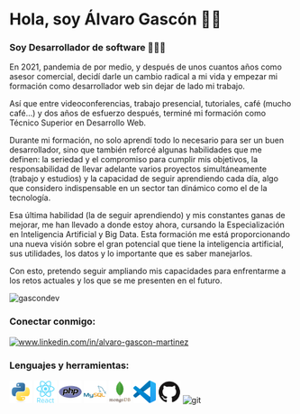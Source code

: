 

<h1 >Hola, soy Álvaro Gascón 👋🏻</h1>
<h3>Soy Desarrollador de software 👨🏻‍💻</h3>


En 2021, pandemia de por medio, y después de unos cuantos años como asesor comercial, decidí darle un cambio radical a mi vida y empezar mi formación como desarrollador web sin dejar de lado mi trabajo.

Así que entre videoconferencias, trabajo presencial, tutoriales, café (mucho café...) y dos años de esfuerzo después, terminé mi formación como Técnico Superior en Desarrollo Web.

Durante mi formación, no solo aprendí todo lo necesario para ser un buen desarrollador, sino que también reforcé algunas habilidades que me definen: la seriedad y el compromiso para cumplir mis objetivos, la responsabilidad de llevar adelante varios proyectos simultáneamente (trabajo y estudios) y la capacidad de seguir aprendiendo cada día, algo que considero indispensable en un sector tan dinámico como el de la tecnología.

Esa última habilidad (la de seguir aprendiendo) y mis constantes ganas de mejorar, me han llevado a donde estoy ahora, cursando la Especialización en Inteligencia Artificial y Big Data.
Esta formación me está proporcionando una nueva visión sobre el gran potencial que tiene la inteligencia artificial, sus utilidades, los datos y lo importante que es saber manejarlos.

Con esto, pretendo seguir ampliando mis capacidades para enfrentarme a los retos actuales y los que se me presenten en el futuro.


<p align="left"> <img src="https://komarev.com/ghpvc/?username=gascondev&label=Profile%20views&color=0e75b6&style=flat" alt="gascondev" /> </p>


<h3 align="left">Conectar conmigo:</h3>
<p align="left">
<a href="https://linkedin.com/in/www.linkedin.com/in/alvaro-gascon-martinez" target="blank"><img align="center" src="https://raw.githubusercontent.com/rahuldkjain/github-profile-readme-generator/master/src/images/icons/Social/linked-in-alt.svg" alt="www.linkedin.com/in/alvaro-gascon-martinez" height="30" width="40" /></a>
<a src="https://github.com/gascondev/gascondev/assets/144269155/8ae2589c-f843-444b-b206-4cd6a90c44e4" 

</p>


<h3 align="left">Lenguajes y herramientas:</h3>
<p align="left">
  <img src="https://github.com/devicons/devicon/blob/master/icons/python/python-original.svg" alt="python" width="40" height="40"/>
  <img src="https://raw.githubusercontent.com/devicons/devicon/master/icons/react/react-original-wordmark.svg" alt="react" width="40" height="40"/>
  <img src="https://github.com/devicons/devicon/blob/master/icons/php/php-original.svg" alt="php" width="40" height="40"/>
  <img src="https://github.com/devicons/devicon/blob/master/icons/mysql/mysql-original-wordmark.svg" alt="mysql" width="40" height="40"/>
  <img src="https://github.com/devicons/devicon/blob/master/icons/mongodb/mongodb-original-wordmark.svg" alt="mongodb" width="40" height="40"/>
  <img src="https://github.com/devicons/devicon/blob/master/icons/vscode/vscode-original.svg"  title="VSCode" alt="VSCode" width="40" height="40"/>
  <img src="https://github.com/devicons/devicon/blob/master/icons/github/github-original.svg" title="GitHub" **alt="GitHub" width="40" height="40"/>
  <img src="https://www.vectorlogo.zone/logos/git-scm/git-scm-icon.svg" alt="git" width="40" height="40"/>
</p>



